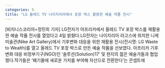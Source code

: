 ```yaml
---
categories: h
title: "LG 올레드 TV 나이지리아에서 포장 박스 활용한 예술 작품 전시"
---
```

[비지니스코리아=정민희 기자] LG전자가 아프리카에서 올레드 TV 포장 박스를 재활용한 예술 작품 전시를 열었다고 4일 밝혔다.LG전자는 나이지리아 라고스에 위치한 니케 미술관(Nike Art Gallery)에서 기후변화 대응을 위한 재활용 전시(전시명: LG Waste to Wealth)를 열고 올레드 TV 포장 박스로 만든 예술 작품을 선보였다. 아프리카 기후변화 대응 비정부기구(NGO)인 ‘솔루션(Solution)17’ 및 현지의 젊은 예술가들과 협업했다.작가들은 ‘폐기물에 새로운 가치를 부여해 자산으로 전환한다’는 콘셉트에